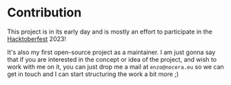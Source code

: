 # Contribution

This project is in its early day and is mostly an effort to
participate in the [Hacktoberfest](https://hacktoberfest.com) 2023!

It's also my first open-source project as a maintainer.
I am just gonna say that if you are interested in the concept or idea
of the project, and wish to work with me on it, you can just drop me
a mail at `enzo@nocera.eu` so we can get in touch and I can start
structuring the work a bit more ;)
